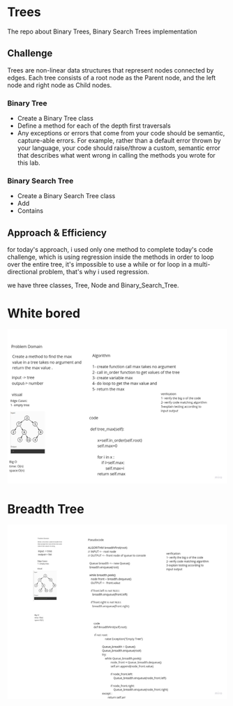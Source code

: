 # Trees

The repo about  Binary Trees, Binary Search Trees implementation

## Challenge

Trees are non-linear data structures that represent nodes connected by edges. Each tree consists of a root node as the Parent node, and the left node and right node as Child nodes.

### Binary Tree

+ Create a Binary Tree class
+ Define a method for each of the depth first traversals
+ Any exceptions or errors that come from your code should be semantic, capture-able errors. For example, rather than a default error thrown by your language, your code should raise/throw a custom, semantic error that describes what went wrong in calling the methods you wrote for this lab.

### Binary Search Tree

 + Create a Binary Search Tree class
 + Add
 + Contains

## Approach & Efficiency

for today's approach, i used only one method to complete today's code challenge, which is using regression inside the methods in order to loop over the entire tree, it's impossible to use a while or for loop in a multi-directional problem, that's why i used regression.

we have three classes, Tree, Node and Binary_Search_Tree.



# White bored


![max_tree](assest/max_tree.jpg)
# Breadth Tree
![breadth-first](assest/breadthtree.jpg)



